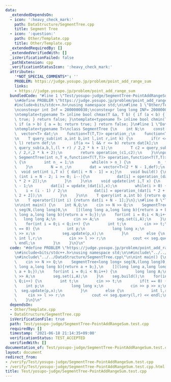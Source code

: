 ```yaml
---
data:
  _extendedDependsOn:
  - icon: ':heavy_check_mark:'
    path: DataStructure/SegmentTree.cpp
    title: Segment Tree
  - icon: ':question:'
    path: Other/Template.cpp
    title: Other/Template.cpp
  _extendedRequiredBy: []
  _extendedVerifiedWith: []
  _isVerificationFailed: false
  _pathExtension: cpp
  _verificationStatusIcon: ':heavy_check_mark:'
  attributes:
    '*NOT_SPECIAL_COMMENTS*': ''
    PROBLEM: https://judge.yosupo.jp/problem/point_add_range_sum
    links:
    - https://judge.yosupo.jp/problem/point_add_range_sum
  bundledCode: "#line 1 \"Test/yosupo-judge/SegmentTree-PointAddRangeSum.test.cpp\"\
    \n#define PROBLEM \"https://judge.yosupo.jp/problem/point_add_range_sum\"\n\n\
    #include<bits/stdc++.h>\nusing namespace std;\n\n#line 1 \"Other/Template.cpp\"\
    \nconstexpr int Inf = 2000000030;\nconstexpr long long INF= 2000000000000000000;\n\
    \ntemplate<typename T> inline bool chmax(T &a, T b) { if (a < b) { a = b; return\
    \ true; } return false; }\ntemplate<typename T> inline bool chmin(T &a, T b) {\
    \ if (a > b) { a = b; return true; } return false; }\n#line 1 \"DataStructure/SegmentTree.cpp\"\
    \ntemplate<typename T>\nclass SegmentTree {\n    int N;\n    const T def;\n  \
    \  vector<T> dat;\n    function<T(T,T)> operation_;\n    function<T(T,T)> update_;\n\
    \n    T query_sub(int a,int b,int l,int r,int k) {\n        if(r <= a || b <=\
    \ l) return def;\n        if(a <= l && r <= b) return dat[k];\n        T c1 =\
    \ query_sub(a,b,l,(l + r) / 2,2 * k + 1);\n        T c2 = query_sub(a,b,(l + r)\
    \ / 2,r,2 * k + 2);\n        return operation_(c1,c2);\n    }\n\npublic:\n   \
    \ SegmentTree(int n,T e,function<T(T,T)> operation,function<T(T,T)> update): def(e),operation_(operation),update_(update)\
    \ {\n        int n_ = 1;\n        while(n > n_) {\n            n_ *= 2;\n    \
    \    }\n        N = n_;\n        dat = vector<T>(2 * N - 1,def);\n    }\n\n  \
    \  void set(int i,T x) { dat[i + N - 1] = x;}\n    void build() {\n        for\
    \ (int i = N - 2; i >= 0; i--){\n            dat[i] = operation_(dat[i * 2 + 1],dat[i\
    \ * 2 + 2]);\n        }\n    }\n\n    void update(int i,T x) {\n        i += N\
    \ - 1;\n        dat[i] = update_(dat[i],x);\n        while(i > 0) {\n        \
    \    i = (i - 1) / 2;\n            dat[i] = operation_(dat[i * 2 + 1],dat[i *\
    \ 2 + 2]);\n        }\n    }\n\n    T query(int a,int b) {return query_sub(a,b,0,N,0);}\n\
    \n    T operator[](int i) {return dat[i + N - 1];}\n};\n#line 8 \"Test/yosupo-judge/SegmentTree-PointAddRangeSum.test.cpp\"\
    \n\nint main() {\n    int N,Q;\n    cin >> N >> Q;\n    SegmentTree<long long>\
    \ seg(N,(long long)0,\n    [](long long a,long long b){return a + b;},\n    [](long\
    \ long a,long long b){return a + b;});\n    for(int i = 0;i < N;i++) {\n     \
    \   long long A;\n        cin >> A;\n        seg.set(i,A);\n    }\n    seg.build();\n\
    \    for(int i = 0;i < Q;i++) {\n        int t;\n        cin >> t;\n        if(t\
    \ == 0) {\n            int p;\n            long long x;\n            cin >> p\
    \ >> x;\n            seg.update(p,x);\n        }\n        else {\n           \
    \ int l,r;\n            cin >> l >> r;\n            cout << seg.query(l,r) <<\
    \ endl;\n        }\n    }\n}\n"
  code: "#define PROBLEM \"https://judge.yosupo.jp/problem/point_add_range_sum\"\n\
    \n#include<bits/stdc++.h>\nusing namespace std;\n\n#include\"../../Other/Template.cpp\"\
    \n#include\"../../DataStructure/SegmentTree.cpp\"\n\nint main() {\n    int N,Q;\n\
    \    cin >> N >> Q;\n    SegmentTree<long long> seg(N,(long long)0,\n    [](long\
    \ long a,long long b){return a + b;},\n    [](long long a,long long b){return\
    \ a + b;});\n    for(int i = 0;i < N;i++) {\n        long long A;\n        cin\
    \ >> A;\n        seg.set(i,A);\n    }\n    seg.build();\n    for(int i = 0;i <\
    \ Q;i++) {\n        int t;\n        cin >> t;\n        if(t == 0) {\n        \
    \    int p;\n            long long x;\n            cin >> p >> x;\n          \
    \  seg.update(p,x);\n        }\n        else {\n            int l,r;\n       \
    \     cin >> l >> r;\n            cout << seg.query(l,r) << endl;\n        }\n\
    \    }\n}\n"
  dependsOn:
  - Other/Template.cpp
  - DataStructure/SegmentTree.cpp
  isVerificationFile: true
  path: Test/yosupo-judge/SegmentTree-PointAddRangeSum.test.cpp
  requiredBy: []
  timestamp: '2021-06-18 21:14:35+09:00'
  verificationStatus: TEST_ACCEPTED
  verifiedWith: []
documentation_of: Test/yosupo-judge/SegmentTree-PointAddRangeSum.test.cpp
layout: document
redirect_from:
- /verify/Test/yosupo-judge/SegmentTree-PointAddRangeSum.test.cpp
- /verify/Test/yosupo-judge/SegmentTree-PointAddRangeSum.test.cpp.html
title: Test/yosupo-judge/SegmentTree-PointAddRangeSum.test.cpp
---
```

